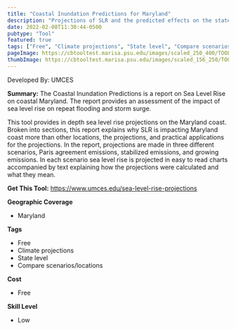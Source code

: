 ```yaml
---
title: "Coastal Inundation Predictions for Maryland"
description: "Projections of SLR and the predicted effects on the state of Maryland"
date: 2022-02-08T11:30:44-0500
pubtype: "Tool"
featured: true
tags: ["Free", "Climate projections", "State level", "Compare scenarios/locations"]
pageImage: https://cbtooltest.marisa.psu.edu/images/scaled_250_400/TOOLID_22.0_ScreenCapture-1.png
thumbImage: https://cbtooltest.marisa.psu.edu/images/scaled_156_250/TOOLID_22.0_ScreenCapture-1.png
---
```

Developed By: UMCES

**Summary:** The Coastal Inundation Predictions is a report on Sea Level Rise on coastal Maryland. The report provides an assessment of the impact of sea level rise on repeat flooding and storm surge.

This tool provides in depth sea level rise projections on the Maryland coast. Broken into sections, this report explains why SLR is impacting Maryland coast more than other locations, the projections, and practical applications for the projections. In the report, projections are made in three different scenarios, Paris agreement emissions, stabilized emissions, and growing emissions. In each scenario sea level rise is projected in easy to read charts accompanied by text explaining how the projections were calculated and what they mean. 

__**Get This Tool:**__ https://www.umces.edu/sea-level-rise-projections

__**Geographic Coverage**__
- Maryland

__**Tags**__
-  Free
-  Climate projections
-  State level
-  Compare scenarios/locations

__**Cost**__
- Free

__**Skill Level**__
- Low
